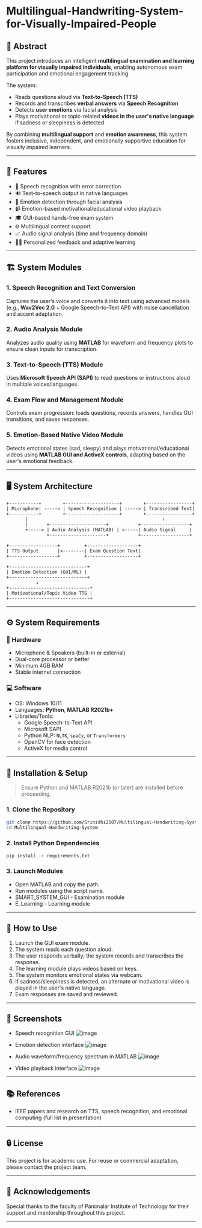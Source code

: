 # Multilingual-Handwriting-System-for-Visually-Impaired-People

## 🧠 Abstract

This project introduces an intelligent **multilingual examination and learning platform for visually impaired individuals**, enabling autonomous exam participation and emotional engagement tracking.

The system:
- Reads questions aloud via **Text-to-Speech (TTS)**
- Records and transcribes **verbal answers** via **Speech Recognition**
- Detects **user emotions** via facial analysis
- Plays motivational or topic-related **videos in the user's native language** if sadness or sleepiness is detected

By combining **multilingual support** and **emotion awareness**, this system fosters inclusive, independent, and emotionally supportive education for visually impaired learners.

---

## 🚀 Features

- 🎤 Speech recognition with error correction
- 🔊 Text-to-speech output in native languages
- 🧠 Emotion detection through facial analysis
- 📹 Emotion-based motivational/educational video playback
- 🎓 GUI-based hands-free exam system
- 🌐 Multilingual content support
- 📈 Audio signal analysis (time and frequency domain)
- 👩‍🏫 Personalized feedback and adaptive learning

---

## 🏗️ System Modules

### 1. Speech Recognition and Text Conversion
Captures the user’s voice and converts it into text using advanced models (e.g., **Wav2Vec 2.0** + Google Speech-to-Text API) with noise cancellation and accent adaptation.

### 2. Audio Analysis Module
Analyzes audio quality using **MATLAB** for waveform and frequency plots to ensure clean inputs for transcription.

### 3. Text-to-Speech (TTS) Module
Uses **Microsoft Speech API (SAPI)** to read questions or instructions aloud in multiple voices/languages.

### 4. Exam Flow and Management Module
Controls exam progression: loads questions, records answers, handles GUI transitions, and saves responses.

### 5. Emotion-Based Native Video Module
Detects emotional states (sad, sleepy) and plays motivational/educational videos using **MATLAB GUI and ActiveX controls**, adapting based on the user's emotional feedback.

---

## 🖥️ System Architecture

```text
+-----------+        +--------------------+        +-----------------+
| Microphone| -----> | Speech Recognition | -----> | Transcribed Text|
+-----------+        +--------------------+        +-----------------+
       |                                                  ↑
       |       +---------------------+           +------------------+
       +-----> | Audio Analysis (MATLAB) | <-----| Audio Signal     |
               +---------------------+           +------------------+

+------------------+         +-------------------+
| TTS Output       |<--------| Exam Question Text|
+------------------+         +-------------------+

+-----------------------------+
| Emotion Detection (GUI/ML) |
+-----------------------------+
           ↓
+------------------------------+
| Motivational/Topic Video TTS |
+------------------------------+
```

---

## ⚙️ System Requirements

### 🔧 Hardware
- Microphone & Speakers (built-in or external)
- Dual-core processor or better
- Minimum 4GB RAM
- Stable internet connection

### 💻 Software
- OS: Windows 10/11
- Languages: **Python**, **MATLAB R2021b+**
- Libraries/Tools:
  - Google Speech-to-Text API
  - Microsoft SAPI
  - Python NLP: `NLTK`, `spaCy`, or `Transformers`
  - OpenCV for face detection
  - ActiveX for media control

---

## 🔧 Installation & Setup

> Ensure Python and MATLAB R2021b (or later) are installed before proceeding.

### 1. Clone the Repository
```bash
git clone https://github.com/Srinidhi2507/Multilingual-Handwriting-System.git
cd Multilingual-Handwriting-System
```

### 2. Install Python Dependencies
```bash
pip install -r requirements.txt
```

### 3. Launch Modules
- Open MATLAB and copy the path.
- Run modules using the script name.
- SMART_SYSTEM_GUI - Examination module
- E_Learning - Learning module

---

## 🧪 How to Use

1. Launch the GUI exam module.
2. The system reads each question aloud.
3. The user responds verbally; the system records and transcribes the response.
4. The learning module plays videos based on keys.
5. The system monitors emotional states via webcam.
6. If sadness/sleepiness is detected, an alternate or motivational video is played in the user's native language.
7. Exam responses are saved and reviewed.

---

## 📸 Screenshots


- Speech recognition GUI
  ![image](https://github.com/user-attachments/assets/28f25606-f774-4bdc-83ae-14908d485968)

- Emotion detection interface
  ![image](https://github.com/user-attachments/assets/fe3eed04-986d-4a19-83a6-0d0763fc57aa)

- Audio waveform/frequency spectrum in MATLAB
  ![image](https://github.com/user-attachments/assets/9e5f754b-ff21-4440-ac2d-840a0be8b6bd)

- Video playback interface
  ![image](https://github.com/user-attachments/assets/fd897596-2310-446e-8f1c-960d6aa8d246)


---

## 📚 References

- IEEE papers and research on TTS, speech recognition, and emotional computing (full list in presentation)

---

## 🔒 License

This project is for academic use. For reuse or commercial adaptation, please contact the project team.

---

## 🌟 Acknowledgements

Special thanks to the faculty of Panimalar Institute of Technology for their support and mentorship throughout this project.

---
